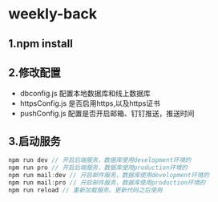 # weekly-back
## 1.npm install 
## 2.修改配置
- dbconfig.js 配置本地数据库和线上数据库
- httpsConfig.js 是否启用https,以及https证书
- pushConfig.js 配置是否开启邮箱、钉钉推送，推送时间
## 3.启动服务
``` javaScript
npm run dev // 开启后端服务，数据库使用development环境的
npm run pro // 开启后端服务，数据库使用production环境的
npm run mail:dev // 开启邮件服务，数据库使用development环境的
npm run mail:pro // 开启邮件服务，数据库使用production环境的
npm run reload // 重新加载服务。更新代码之后使用
```

